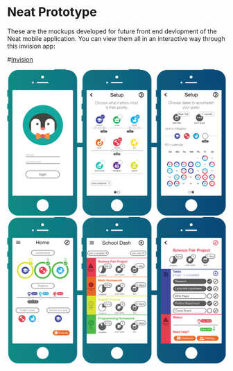 # Neat Prototype

These are the mockups developed for future front end devlopment of the Neat mobile application.
You can view them all in an interactive way through this invision app:

#[Invision](https://invis.io/8V9FQJAN5)

![setup](setup.png)
![views](views.png)